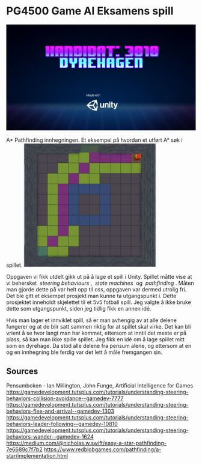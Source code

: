 # PG4500 Game AI Eksamens spill

![Intro screen](https://github.com/Bryhn-Bjolgerud/images/blob/main/gameaiReadmebilde1.png)

A* Pathfinding innhegningen. Et eksempel på hvordan et utført A* søk i spillet. 
![Pathfinding enclosure](https://github.com/Bryhn-Bjolgerud/images/blob/main/gameaireadmebilde2.png)

Oppgaven vi fikk utdelt gikk ut på å lage et spill i Unity. Spillet måtte vise
at vi behersket ​ _steering behaviours_ ​, ​ _state machines_ ​ og ​ _pathfinding_ ​. Måten man
gjorde dette på var helt opp til oss, oppgaven var dermed utrolig fri. Det ble gitt et
eksempel prosjekt man kunne ta utgangspunkt i. Dette prosjektet inneholdt skjelettet
til et 5v5 fotball spill. Jeg valgte å ikke bruke dette som utgangspunkt, siden jeg tidlig
fikk en annen idé.

Hvis man lager et innviklet spill, så er man avhengig av at alle delene fungerer og at
de blir satt sammen riktig for at spillet skal virke. Det kan bli vrient å se hvor langt
man har kommet, ettersom at inntil det meste er på plass, så kan man ikke spille
spillet. Jeg fikk en idé om å lage spillet mitt som en dyrehage. Da stod alle delene fra
pensum alene, og ettersom at en og en innhegning ble ferdig var det lett å måle
fremgangen sin.


## Sources
Pensumboken - Ian Millington, John Funge, Artificial Intelligence for Games
https://gamedevelopment.tutsplus.com/tutorials/understanding-steering-behaviors-collision-avoidance--gamedev-7777
https://gamedevelopment.tutsplus.com/tutorials/understanding-steering-behaviors-flee-and-arrival--gamedev-1303
https://gamedevelopment.tutsplus.com/tutorials/understanding-steering-behaviors-leader-following--gamedev-10810
https://gamedevelopment.tutsplus.com/tutorials/understanding-steering-behaviors-wander--gamedev-1624
https://medium.com/@nicholas.w.swift/easy-a-star-pathfinding-7e6689c7f7b2
https://www.redblobgames.com/pathfinding/a-star/implementation.html
